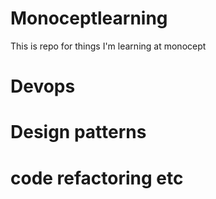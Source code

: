 # Monoceptlearning
This is repo for things I'm learning at monocept 
# Devops
# Design patterns
# code refactoring etc
